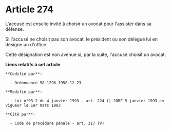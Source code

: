 # Article 274

L'accusé est ensuite invité à choisir un avocat pour l'assister dans sa défense. 

Si l'accusé ne choisit pas son avocat, le président ou son délégué lui en désigne un d'office. 

Cette désignation est non avenue si, par la suite, l'accusé choisit un avocat.

**Liens relatifs à cet article**

	**Codifié par**:

	  - Ordonnance 58-1296 1958-12-23

	**Modifié par**:

	  - Loi n°93-2 du 4 janvier 1993 - art. 224 () JORF 5 janvier 1993 en vigueur le 1er mars 1993

	**Cité par**:

	  - Code de procédure pénale - art. 317 (V)

